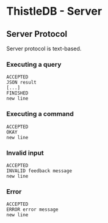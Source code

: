 # ThistleDB - Server

## Server Protocol

Server protocol is text-based.

### Executing a query
```
ACCEPTED
JSON result
[...]
FINISHED
new line
```

### Executing a command
```
ACCEPTED
OKAY
new line
```             

### Invalid input
```
ACCEPTED
INVALID feedback message
new line
```

### Error
```
ACCEPTED
ERROR error message
new line
```
